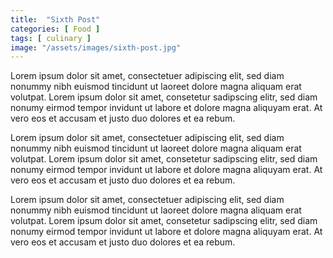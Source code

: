 ```yaml
---
title:  "Sixth Post"
categories: [ Food ]
tags: [ culinary ]
image: "/assets/images/sixth-post.jpg"
---
```

Lorem ipsum dolor sit amet, consectetuer adipiscing elit, sed diam nonummy nibh euismod tincidunt ut laoreet dolore magna aliquam erat volutpat. Lorem ipsum dolor sit amet, consetetur sadipscing elitr, sed diam nonumy eirmod tempor invidunt ut labore et dolore magna aliquyam erat. At vero eos et accusam et justo duo dolores et ea rebum.

Lorem ipsum dolor sit amet, consectetuer adipiscing elit, sed diam nonummy nibh euismod tincidunt ut laoreet dolore magna aliquam erat volutpat. Lorem ipsum dolor sit amet, consetetur sadipscing elitr, sed diam nonumy eirmod tempor invidunt ut labore et dolore magna aliquyam erat. At vero eos et accusam et justo duo dolores et ea rebum.

Lorem ipsum dolor sit amet, consectetuer adipiscing elit, sed diam nonummy nibh euismod tincidunt ut laoreet dolore magna aliquam erat volutpat. Lorem ipsum dolor sit amet, consetetur sadipscing elitr, sed diam nonumy eirmod tempor invidunt ut labore et dolore magna aliquyam erat. At vero eos et accusam et justo duo dolores et ea rebum.
